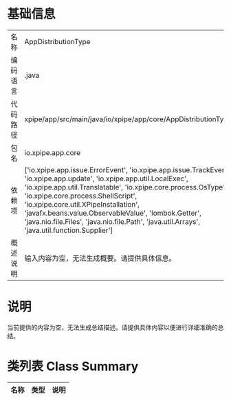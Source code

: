 # 基础信息

|      |      |
|------|------|
| 名称 | AppDistributionType |
| 编码语言 | .java |
| 代码路径 | xpipe/app/src/main/java/io/xpipe/app/core/AppDistributionType.java |
| 包名 | io.xpipe.app.core |
| 依赖项 | ['io.xpipe.app.issue.ErrorEvent', 'io.xpipe.app.issue.TrackEvent', 'io.xpipe.app.update', 'io.xpipe.app.util.LocalExec', 'io.xpipe.app.util.Translatable', 'io.xpipe.core.process.OsType', 'io.xpipe.core.process.ShellScript', 'io.xpipe.core.util.XPipeInstallation', 'javafx.beans.value.ObservableValue', 'lombok.Getter', 'java.nio.file.Files', 'java.nio.file.Path', 'java.util.Arrays', 'java.util.function.Supplier'] |
| 概述说明 | 输入内容为空，无法生成概要。请提供具体信息。 |

# 说明

当前提供的内容为空，无法生成总结描述。请提供具体内容以便进行详细准确的总结。

# 类列表 Class Summary

| 名称   | 类型  | 说明 |
|-------|------|-------------|





